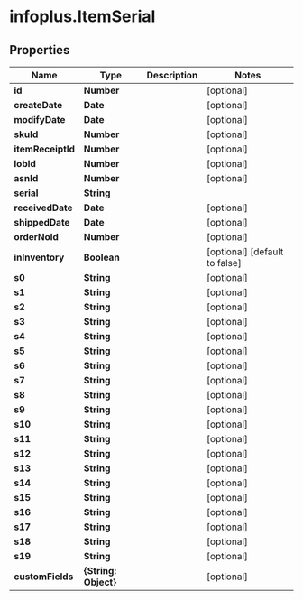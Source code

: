 # infoplus.ItemSerial

## Properties
Name | Type | Description | Notes
------------ | ------------- | ------------- | -------------
**id** | **Number** |  | [optional] 
**createDate** | **Date** |  | [optional] 
**modifyDate** | **Date** |  | [optional] 
**skuId** | **Number** |  | [optional] 
**itemReceiptId** | **Number** |  | [optional] 
**lobId** | **Number** |  | [optional] 
**asnId** | **Number** |  | [optional] 
**serial** | **String** |  | 
**receivedDate** | **Date** |  | [optional] 
**shippedDate** | **Date** |  | [optional] 
**orderNoId** | **Number** |  | [optional] 
**inInventory** | **Boolean** |  | [optional] [default to false]
**s0** | **String** |  | [optional] 
**s1** | **String** |  | [optional] 
**s2** | **String** |  | [optional] 
**s3** | **String** |  | [optional] 
**s4** | **String** |  | [optional] 
**s5** | **String** |  | [optional] 
**s6** | **String** |  | [optional] 
**s7** | **String** |  | [optional] 
**s8** | **String** |  | [optional] 
**s9** | **String** |  | [optional] 
**s10** | **String** |  | [optional] 
**s11** | **String** |  | [optional] 
**s12** | **String** |  | [optional] 
**s13** | **String** |  | [optional] 
**s14** | **String** |  | [optional] 
**s15** | **String** |  | [optional] 
**s16** | **String** |  | [optional] 
**s17** | **String** |  | [optional] 
**s18** | **String** |  | [optional] 
**s19** | **String** |  | [optional] 
**customFields** | **{String: Object}** |  | [optional] 



